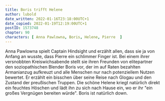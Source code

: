 ```yaml
---
title: Boris trifft Helene
author: lubold
date_written: 2022-01-16T23:18:00UTC+1
date_copied: 2022-01-19T12:19:00UTC+1
postID: 1573748
chapter: 90
characters: [ Anna Pawlowna, Boris, Helene, Pierre  ]
---
```

Anna Pawlowna spielt Captain Hindsight und erzählt allen, dass sie ja von Anfang an wusste, dass Pierre ein schlimmer Finger ist. Bei einem ihrer versnobbten Kreiswichsabende stellt sie ihren Freunden von elitepartner den soziopathischen Blender Boris vor, der im auf Raten bezahlten Armanianzug aufkreuzt und alle Menschen nur nach potenziellem Nutzen bewertet. Er erzählt ein bisschen über seine Reise nach Glogau und den Zustand der preußischen Truppen. Die schöne Helene kriegt natürlich direkt ein feuchtes Höschen und lädt ihn zu sich nach Hause ein, wo er ihr "ein großes Vergnügen bereiten würde". Boris ist natürlich down.